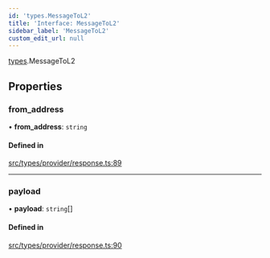 ```yaml
---
id: 'types.MessageToL2'
title: 'Interface: MessageToL2'
sidebar_label: 'MessageToL2'
custom_edit_url: null
---
```


[types](../namespaces/types.md).MessageToL2

## Properties

### from_address

• **from_address**: `string`

#### Defined in

[src/types/provider/response.ts:89](https://github.com/0xs34n/starknet.js/blob/v5.19.5/src/types/provider/response.ts#L89)

---

### payload

• **payload**: `string`[]

#### Defined in

[src/types/provider/response.ts:90](https://github.com/0xs34n/starknet.js/blob/v5.19.5/src/types/provider/response.ts#L90)
